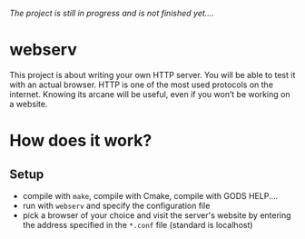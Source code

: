 _The project is still in progress and is not finished yet...._



# webserv
This project is about writing your own HTTP server. You will be able to test it with an actual browser. HTTP is one of the most used protocols on the internet. Knowing its arcane will be useful, even if you won’t be working on a website.


# How does it work?
## Setup
- compile with ``make``, compile with Cmake, compile with GODS HELP....
- run with ``webserv`` and specify the configuration file
- pick a browser of your choice and visit the server's website by entering the address specified in the ``*.conf`` file (standard is localhost)
